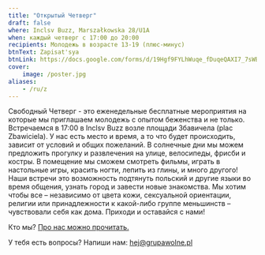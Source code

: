 ```yaml
---
title: "Открытый Четверг"
draft: false
where: Inclsv Buzz, Marszałkowska 28/U1A 
when: каждый четверг с 17:00 до 20:00
recipients: Молодежь в возрасте 13-19 (плюс-минус)
btnText: Zapisat'sya
btnLink: https://docs.google.com/forms/d/19Hgf9FYLhWuqe_fDuqeQAXI7_7sWB1C8r82InwtqDfY
cover:
    image: /poster.jpg
aliases:
    - /ru/z
---
```


Свободный Четверг -  это еженедельные бесплатные мероприятия на которые мы приглашаем молодежь с опытом беженства и не только. Встречаемся в 17:00 в Inclsv Buzz возле площади Збавичела (plac Zbawiciela). У нас есть место и время, а то что будет происходить, зависит от условий и общих пожеланий. В солнечные дни мы можем  предложить  прогулку и развлечения на улице, велосипеды, фрисби и костры. В помещение мы сможем смотреть фильмы, играть в настольные игры, красить ногти, лепить из глины, и много другого! Наши встречи это возможность подтянуть польский и другие языки во время общения,  узнать город и  завести новые знакомства.
Мы хотим чтобы все – независимо от цвета кожи, сексуальной ориентации, религии или принадлежности  к какой-либо группе меньшинств – чувствовали себя как дома. Приходи и оставайся с нами!

Кто мы? [Про нас можно прочитать.](/ru/o-nas)

У тебя есть вопросы? Напиши нам: hej@grupawolne.pl



